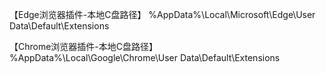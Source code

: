 【Edge浏览器插件-本地C盘路径】 %AppData%\Local\Microsoft\Edge\User Data\Default\Extensions

【Chrome浏览器插件-本地C盘路径】 %AppData%\Local\Google\Chrome\User Data\Default\Extensions
